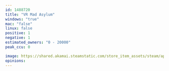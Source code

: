 ```yaml
---
id: 1488720
title: "VR Mad Asylum"
windows: "true"
mac: "false"
linux: false
positive: 1
negative: 1
estimated_owners: "0 - 20000"
peak_ccu: 0

image: https://shared.akamai.steamstatic.com/store_item_assets/steam/apps/1488720/header.jpg?t=1628164491
opinions:
---
```

